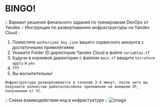 # BINGO!
:: Вариант решения финального задания по тренировкам DevOps от Yandex ::
Инструкции по развертыванию инфраструктуры на Yandex Cloud :
1. Поместите `authorized_key.json` вашего сервисного аккаунта с достаточными привилегиями
2. Укажите Folder ID директории Yandex Cloud в файле `variables.tf`
3. Будучи в корневой директории с файлом `main.tf` введите `terraform apply` и `yes`
4. ???
5. Вы восхитительны!

`Инфраструктура разворачивается в течение 3-4 минут, после чего вы получаете полностью работоспособное приложение на внешнем IP, полученном от YC.`

:: Схема взаимодействия нод в инфрастуктуре ::
![image](https://github.com/detree05/my-little-project/assets/125824800/d5d3fee6-f29f-46e6-b0f9-51ee1092a1de)

